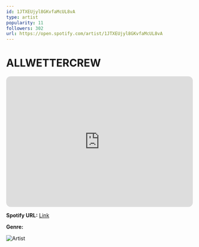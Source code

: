 ```yaml
---
id: 1JTXEUjyl8GKvfaMcUL8vA
type: artist
popularity: 11
followers: 302
url: https://open.spotify.com/artist/1JTXEUjyl8GKvfaMcUL8vA
---
```

# ALLWETTERCREW

<iframe style="border-radius:12px" src="https://open.spotify.com/embed/artist/1JTXEUjyl8GKvfaMcUL8vA" width="100%" height="352" frameBorder="0" allowfullscreen="" allow="autoplay; clipboard-write; encrypted-media; fullscreen; picture-in-picture" loading="lazy"></iframe>

**Spotify URL:** [Link](https://open.spotify.com/artist/1JTXEUjyl8GKvfaMcUL8vA)

**Genre:** 

![Artist](https://i.scdn.co/image/ab6761610000e5eb69ae6a84c3e87d56d0d096d8)
